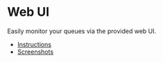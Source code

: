 # Web UI

Easily monitor your queues via the provided web UI.

* [Instructions](https://github.com/mikestefanello/backlite?tab=readme-ov-file#web-ui)
* [Screenshots](https://github.com/mikestefanello/backlite?tab=readme-ov-file#screenshots)